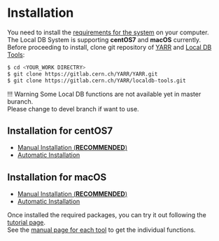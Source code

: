 # Installation

You need to install the [requirements for the system](installation/requirements-list.md) on your computer.<br>
The Local DB System is supporting **centOS7** and **macOS** currently.<br>
Before proceeding to install, clone git repository of [YARR](https://gitlab.cern.ch/YARR/YARR) and [Local DB Tools](https://gitlab.cern.ch/YARR/localdb-tools):

```bash
$ cd <YOUR_WORK DIRECTRY>
$ git clone https://gitlab.cern.ch/YARR/YARR.git
$ git clone https://gitlab.cern.ch/YARR/localdb-tools.git
```

!!! Warning
    Some Local DB functions are not available yet in master buranch.<br>
    Please change to devel branch if want to use.

## Installation for centOS7

- [Manual Installation (**RECOMMENDED**)](installation/manual-centos.md)
- [Automatic Installation](installation/automatic-centos.md)

## Installation for macOS

- [Manual Installation (**RECOMMENDED**)](installation/manual-macos.md)
- [Automatic Installation](installation/automatic-macos.md)

Once installed the required packages, you can try it out following the [tutorial page](tutorial.md).<br>
See the [manual page for each tool](tool.md) to get the individual functions.

